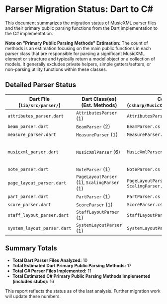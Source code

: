 # Parser Migration Status: Dart to C#

This document summarizes the migration status of MusicXML parser files and their primary public parsing functions from the Dart implementation to the C# implementation.

**Note on "Primary Public Parsing Methods" Estimation:**
The count of methods is an estimation focusing on the main public functions in each parser class that are responsible for parsing a significant MusicXML element or structure and typically return a model object or a collection of models. It generally excludes private helpers, simple getters/setters, or non-parsing utility functions within these classes.

## Detailed Parser Status

| Dart File (`lib/src/parser/`) | Dart Class(es) (Est. Methods) | C# File (`csharp/MusicXMLParser/Parser/`) | C# Class(es) (Est. Methods) | Migration Status                                       |
|-------------------------------|---------------------------------|-------------------------------------------|-------------------------------|--------------------------------------------------------|
| `attributes_parser.dart`      | `AttributesParser` (1)          | `AttributesParser.cs`                     | `AttributesParser` (1)        | Migrated                                               |
| `beam_parser.dart`            | `BeamParser` (2)                | `BeamParser.cs`                           | `BeamParser` (2)              | Migrated                                               |
| `measure_parser.dart`         | `MeasureParser` (1)             | `MeasureParser.cs`                        | `MeasureParser` (1)           | Migrated                                               |
| `musicxml_parser.dart`        | `MusicXmlParser` (6)            | `MusicXmlParser.cs`                       | `MusicXmlParser` (5)          | Migrated (parseFromFile combined into ParseFileAsync)    |
| `note_parser.dart`            | `NoteParser` (1)                | `NoteParser.cs`                           | `NoteParser` (1)              | Migrated                                               |
| `page_layout_parser.dart`     | `PageLayoutParser` (1), `ScalingParser` (1) | `PageLayoutParser.cs`, `ScalingParser.cs` | `PageLayoutParser` (1), `ScalingParser` (1) | Migrated                                               |
| `part_parser.dart`            | `PartParser` (1)                | `PartParser.cs`                           | `PartParser` (1)              | Migrated                                               |
| `score_parser.dart`           | `ScoreParser` (1)               | `ScoreParser.cs`                          | `ScoreParser` (1)             | Migrated                                               |
| `staff_layout_parser.dart`    | `StaffLayoutParser` (1)         | `StaffLayoutParser.cs`                    | `StaffLayoutParser` (1)       | Migrated                                               |
| `system_layout_parser.dart`   | `SystemLayoutParser` (1)        | `SystemLayoutParser.cs`                   | `SystemLayoutParser` (1)      | Migrated                                               |

## Summary Totals

*   **Total Dart Parser Files Analyzed:** 10
*   **Total Estimated Dart Primary Public Parsing Methods:** 17
*   **Total C# Parser Files Implemented:** 11
*   **Total Estimated C# Primary Public Parsing Methods Implemented (includes stubs):** 16

This report reflects the status as of the last analysis. Further migration work will update these numbers.
